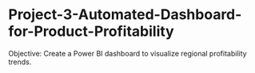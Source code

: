 # Project-3-Automated-Dashboard-for-Product-Profitability
Objective: Create a Power BI dashboard to visualize regional profitability trends.
